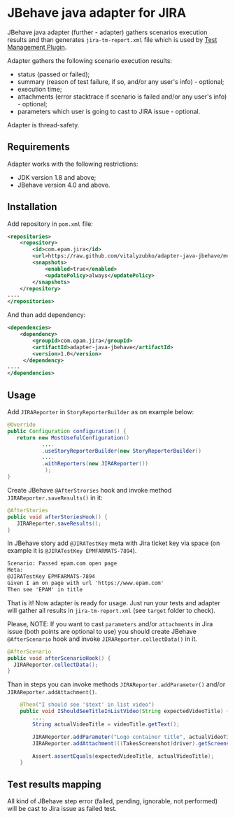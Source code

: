 # JBehave java adapter for JIRA

JBehave java adapter (further - adapter) gathers scenarios execution results and than generates `jira-tm-report.xml` file which is used by [Test Management Plugin](https://github.com/at-lab-development/jenkins-test-management-plugin).

Adapter gathers the following scenario execution results:
- status (passed or failed);
- summary (reason of test failure, if so, and/or any user's info) - optional;
- execution time;
- attachments (error stacktrace if scenario is failed and/or any user's info) - optional;
- parameters which user is going to cast to JIRA issue - optional.

Adapter is thread-safety.

## Requirements

Adapter works with the following restrictions:
- JDK version 1.8 and above;
- JBehave version 4.0 and above.

## Installation

Add repository in `pom.xml` file:
```xml
<repositories>
    <repository>
        <id>com.epam.jira</id>
        <url>https://raw.github.com/vitalyzubko/adapter-java-jbehave/mvn-repo</url>
        <snapshots>
            <enabled>true</enabled>
            <updatePolicy>always</updatePolicy>
        </snapshots>
    </repository>
....
</repositories>
```
And than add dependency:
```xml
<dependencies>
    <dependency>
        <groupId>com.epam.jira</groupId>
        <artifactId>adapter-java-jbehave</artifactId>
        <version>1.0</version>
     </dependency>
....
</dependencies>
```

## Usage

Add `JIRAReporter` in `StoryReporterBuilder` as on example below:

```java
@Override
public Configuration configuration() {
   return new MostUsefulConfiguration()
           ....
           .useStoryReporterBuilder(new StoryReporterBuilder()
           ....
           .withReporters(new JIRAReporter())
            );
}
```

Create JBehave `@AfterStrories` hook and invoke method `JIRAReporter.saveResults()` in it:
```java
@AfterStories
public void afterStoriesHook() {
   JIRAReporter.saveResults();
}
```
In JBehave story add `@JIRATestKey` meta with Jira ticket key via space (on example it is `@JIRATestKey EPMFARMATS-7894`).
```txt
Scenario: Passed epam.com open page
Meta:
@JIRATestKey EPMFARMATS-7894
Given I am on page with url 'https://www.epam.com'
Then see 'EPAM' in title
```

That is it! Now adapter is ready for usage. Just run your tests and adapter will gather all results in `jira-tm-report.xml` (see `target` folder to check).

Please, NOTE: If you want to cast `parameters` and/or `attachments` in Jira issue (both points are optional to use) you should create JBehave `@AfterScenario` hook and invoke `JIRAReporter.collectData()` in it.
```java
@AfterScenario
public void afterScenarioHook() {
  JIRAReporter.collectData();
}
```
Than in steps you can invoke methods `JIRAReporter.addParameter()` and/or `JIRAReporter.addAttachment()`.
```java
    @Then("I should see '$text' in list video")
    public void IShouldSeeTitleInListVideo(String expectedVideoTitle) {
        ....
        String actualVideoTitle = videoTitle.getText();

        JIRAReporter.addParameter("Logo container title", actualVideoTitle);
        JIRAReporter.addAttachment(((TakesScreenshot)driver).getScreenshotAs(OutputType.FILE));

        Assert.assertEquals(expectedVideoTitle, actualVideoTitle);
    }
```

## Test results mapping
All kind of JBehave step error (failed, pending, ignorable, not performed) will be cast to Jira issue as failed test.
